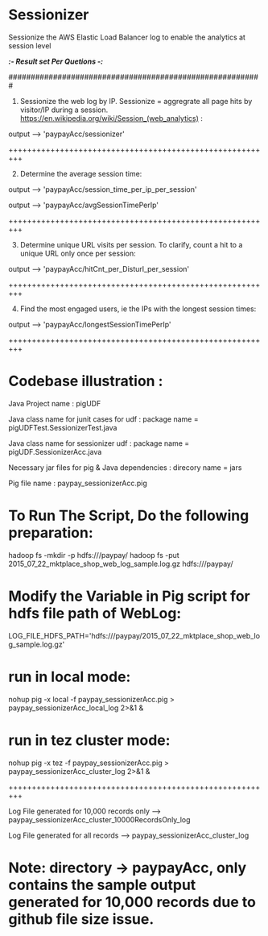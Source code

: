 # Sessionizer
 Sessionize the AWS Elastic Load Balancer log to enable the analytics at session level
 
 
 
 

***:-  Result set Per Quetions  -:***

######################################################### 

1. Sessionize the web log by IP. Sessionize = aggregrate all page hits by visitor/IP during a session. https://en.wikipedia.org/wiki/Session_(web_analytics) :

output --> 'paypayAcc/sessionizer'

+++++++++++++++++++++++++++++++++++++++++++++++++++++++++

2. Determine the average session time:

output --> 'paypayAcc/session_time_per_ip_per_session'

output --> 'paypayAcc/avgSessionTimePerIp'

+++++++++++++++++++++++++++++++++++++++++++++++++++++++++

3. Determine unique URL visits per session. To clarify, count a hit to a unique URL only once per session:

output --> 'paypayAcc/hitCnt_per_Disturl_per_session'

+++++++++++++++++++++++++++++++++++++++++++++++++++++++++

4. Find the most engaged users, ie the IPs with the longest session times:

output --> 'paypayAcc/longestSessionTimePerIp'

+++++++++++++++++++++++++++++++++++++++++++++++++++++++++
# Codebase illustration :

Java Project name : pigUDF

Java class name for junit cases for udf  : package name =  pigUDFTest.SessionizerTest.java  

Java class name for sessionizer udf  : package name =  pigUDF.SessionizerAcc.java

Necessary jar files for pig & Java dependencies :  direcory name = jars

Pig file name : paypay_sessionizerAcc.pig

# To Run The Script, Do the following preparation:
hadoop fs -mkdir -p hdfs:///paypay/
hadoop fs -put 2015_07_22_mktplace_shop_web_log_sample.log.gz hdfs:///paypay/

# Modify the Variable in Pig script for hdfs file path of WebLog:
LOG_FILE_HDFS_PATH='hdfs:///paypay/2015_07_22_mktplace_shop_web_log_sample.log.gz'

# run in local mode:
nohup pig -x local -f paypay_sessionizerAcc.pig > paypay_sessionizerAcc_local_log 2>&1 &

# run in tez cluster mode:
nohup pig -x tez -f paypay_sessionizerAcc.pig > paypay_sessionizerAcc_cluster_log 2>&1 &


+++++++++++++++++++++++++++++++++++++++++++++++++++++++++

Log File generated for 10,000 records only --> paypay_sessionizerAcc_cluster_10000RecordsOnly_log

Log File generated for all records  --> paypay_sessionizerAcc_cluster_log

# Note: directory -> paypayAcc, only contains the sample output generated for 10,000 records due to github file size issue.



